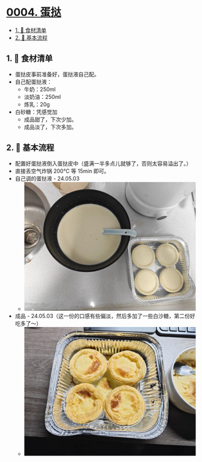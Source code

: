 # [0004. 蛋挞](https://github.com/Tdahuyou/TNotes.cooking/tree/main/notes/0004.%20%E8%9B%8B%E6%8C%9E)

<!-- region:toc -->

- [1. 📝 食材清单](#1--食材清单)
- [2. 📒 基本流程](#2--基本流程)

<!-- endregion:toc -->

## 1. 📝 食材清单

- 蛋挞皮事前准备好，蛋挞液自己配。
- 自己配蛋挞液：
  - 牛奶：250ml
  - 淡奶油：250ml
  - 炼乳：20g
- 白砂糖：凭感觉加
  - 成品甜了，下次少加。
  - 成品淡了，下次多加。

## 2. 📒 基本流程

- 配置好蛋挞液倒入蛋挞皮中（盛满一半多点儿就够了，否则太容易溢出了。）
- 直接丢空气炸锅 200℃ 等 15min 即可。
- 自己调的蛋挞液 - 24.05.03
  - ![](assets/2025-01-03-23-22-04.png)
- 成品 - 24.05.03（这一份的口感有些偏淡，然后多加了一些白沙糖，第二份好吃多了～）
  - ![](assets/2025-01-03-23-24-18.png)
